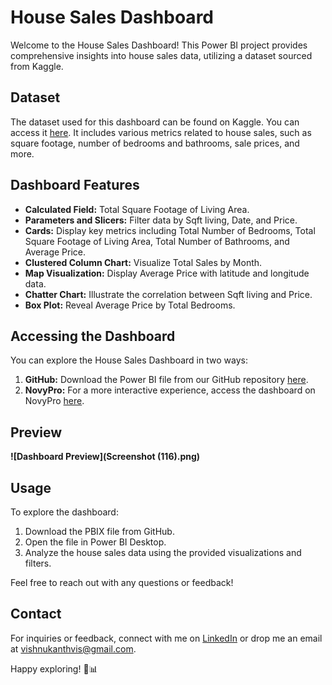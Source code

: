 # House Sales Dashboard

Welcome to the House Sales Dashboard! This Power BI project provides comprehensive insights into house sales data, utilizing a dataset sourced from Kaggle. 

## Dataset

The dataset used for this dashboard can be found on Kaggle. You can access it [here](https://www.kaggle.com/datasets/harlfoxem/housesalesprediction). It includes various metrics related to house sales, such as square footage, number of bedrooms and bathrooms, sale prices, and more.

## Dashboard Features

- **Calculated Field:** Total Square Footage of Living Area.
- **Parameters and Slicers:** Filter data by Sqft living, Date, and Price.
- **Cards:** Display key metrics including Total Number of Bedrooms, Total Square Footage of Living Area, Total Number of Bathrooms, and Average Price.
- **Clustered Column Chart:** Visualize Total Sales by Month.
- **Map Visualization:** Display Average Price with latitude and longitude data.
- **Chatter Chart:** Illustrate the correlation between Sqft living and Price.
- **Box Plot:** Reveal Average Price by Total Bedrooms.

## Accessing the Dashboard

You can explore the House Sales Dashboard in two ways:
1. **GitHub:** Download the Power BI file from our GitHub repository [here](https://github.com/ViShNu-hub-bot/House-sales-dashboard).
2. **NovyPro:** For a more interactive experience, access the dashboard on NovyPro [here](https://www.novypro.com/project/-house-sales-dashboard).

## Preview

**![Dashboard Preview](Screenshot (116).png)**

## Usage

To explore the dashboard:
1. Download the PBIX file from GitHub.
2. Open the file in Power BI Desktop.
3. Analyze the house sales data using the provided visualizations and filters.

Feel free to reach out with any questions or feedback!

## Contact

For inquiries or feedback, connect with me on [LinkedIn](https://www.linkedin.com/in/ViShNu-hub-bot/) or drop me an email at [vishnukanthvis@gmail.com](mailto:vishnukanthvis@gmail.com).

Happy exploring! 🏡📊
